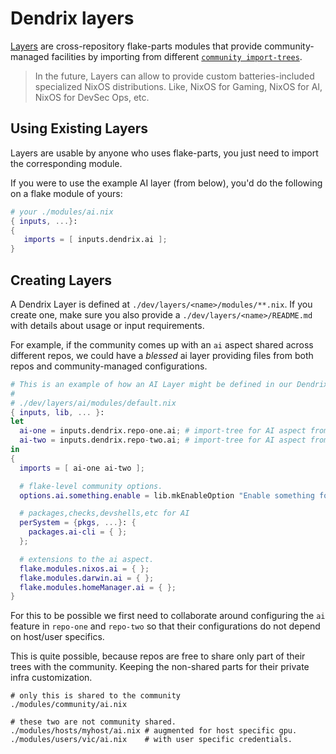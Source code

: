 # Dendrix layers

[Layers](https://github.com/vic/dendrix/tree/main/dev/layers) are cross-repository flake-parts modules that provide community-managed
facilities by importing from different [`community import-trees`](https://github.com/vic/dendrix/tree/main/dev/community/discovered).

> In the future, Layers can allow to provide custom batteries-included specialized NixOS distributions.
> Like, NixOS for Gaming, NixOS for AI, NixOS for DevSec Ops, etc.

## Using Existing Layers

Layers are usable by anyone who uses flake-parts, you just need to import the corresponding module.

If you were to use the example AI layer (from below), you'd do the following on a flake module of yours:

```nix
# your ./modules/ai.nix
{ inputs, ...}:
{
   imports = [ inputs.dendrix.ai ];
}
```

## Creating Layers

A Dendrix Layer is defined at `./dev/layers/<name>/modules/**.nix`. If you create one, make sure you
also provide a `./dev/layers/<name>/README.md` with details about usage or input requirements.

For example, if the community comes up with an `ai` aspect shared across different repos, we
could have a _blessed_ ai layer providing files from both repos and community-managed configurations.

```nix
# This is an example of how an AI Layer might be defined in our Dendrix community repository.
#
# ./dev/layers/ai/modules/default.nix
{ inputs, lib, ... }:
let
  ai-one = inputs.dendrix.repo-one.ai; # import-tree for AI aspect from repo-one.
  ai-two = inputs.dendrix.repo-two.ai; # import-tree for AI aspect from repo-two.
in
{
  imports = [ ai-one ai-two ];

  # flake-level community options.
  options.ai.something.enable = lib.mkEnableOption "Enable something for AI";

  # packages,checks,devshells,etc for AI
  perSystem = {pkgs, ...}: {
    packages.ai-cli = { };
  };

  # extensions to the ai aspect.
  flake.modules.nixos.ai = { };
  flake.modules.darwin.ai = { };
  flake.modules.homeManager.ai = { };
}
```

For this to be possible we first need to collaborate around configuring the `ai` feature
in `repo-one` and `repo-two` so that their configurations do not depend on host/user specifics.

This is quite possible, because repos are free to share only part of their trees with the community.
Keeping the non-shared parts for their private infra customization.

```shell
# only this is shared to the community
./modules/community/ai.nix

# these two are not community shared.
./modules/hosts/myhost/ai.nix # augmented for host specific gpu.
./modules/users/vic/ai.nix    # with user specific credentials.
```
